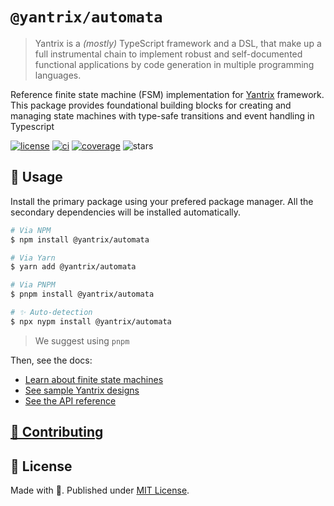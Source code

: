 # `@yantrix/automata`

>Yantrix is a _(mostly)_ TypeScript framework and a DSL, that make up a full instrumental chain to implement robust and self-documented functional applications by code generation in multiple programming languages.

Reference finite state machine (FSM) implementation for [Yantrix](https://github.com/tfcp68/yantrix/) framework. This package provides foundational building blocks for creating and managing state machines with type-safe transitions and event handling in Typescript

<a href="https://github.com/tfcp68/yantrix/blob/main/LICENSE" target="_blank"><img src="https://img.shields.io/github/license/tfcp68/yantrix" alt="license"></a>
	<a href="https://github.com/tfcp68/yantrix/actions/workflows/tests.yml" target="_blank"><img src="https://github.com/tfcp68/yantrix/actions/workflows/tests.yml/badge.svg" alt="ci"></a>
	<a href="https://codecov.io/gh/tfcp68/yantrix" target="_blank"><img src="https://img.shields.io/codecov/c/gh/tfcp68/yantrix/main" alt="coverage"></a>
	<img src="https://img.shields.io/github/stars/tfcp68/yantrix" alt="stars">

## 📖 Usage

Install the primary package using your prefered package manager. All the secondary dependencies will be installed automatically.

```bash
# Via NPM
$ npm install @yantrix/automata

# Via Yarn
$ yarn add @yantrix/automata

# Via PNPM
$ pnpm install @yantrix/automata

# ✨ Auto-detection
$ npx nypm install @yantrix/automata
```

> We suggest using `pnpm`

Then, see the docs:

- [Learn about finite state machines](https://tfcp68.github.io/yantrix/concepts/200_FSM.html)
- [See sample Yantrix designs](https://tfcp68.github.io/yantrix/concepts/999_design_examples.html)
- [See the API reference](https://tfcp68.github.io/yantrix/API/automata/interfaces/IAutomata.html)

## [🌱 Contributing](https://tfcp68.github.io/yantrix/contributing/)
## 📜 License

Made with 💜. Published under [MIT License](./LICENSE).
